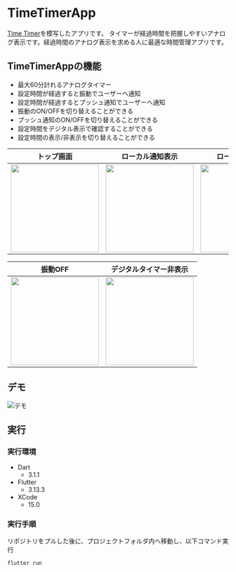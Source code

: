 # TimeTimerApp
[Time Timer](https://apps.apple.com/jp/app/time-timer/id332520417)を模写したアプリです。
タイマーが経過時間を把握しやすいアナログ表示です。経過時間のアナログ表示を求める人に最適な時間管理アプリです。

## TimeTimerAppの機能
- 最大60分計れるアナログタイマー
- 設定時間が経過すると振動でユーザーへ通知
- 設定時間が経過するとプッシュ通知でユーザーへ通知
- 振動のON/OFFを切り替えることができる
- プッシュ通知のON/OFFを切り替えることができる
- 設定時間をデジタル表示で確認することができる
- 設定時間の表示/非表示を切り替えることができる

|トップ画面|ローカル通知表示|ローカル通知OFF|
|--|--|--|
|<img src="https://github.com/sakku-14/time_timer_app/assets/65479630/cfee1a4e-282c-447c-986b-dc871db78029" width="200">|<img src="https://github.com/sakku-14/time_timer_app/assets/65479630/a71593bf-b1af-4833-ab02-69fae1da3c55" width="200">|<img src="https://github.com/sakku-14/time_timer_app/assets/65479630/1f09e973-bac2-4e95-b252-91878c212a57" width="200">|

|振動OFF|デジタルタイマー非表示|
|--|--|
|<img src="https://github.com/sakku-14/time_timer_app/assets/65479630/6e360dcb-a8f3-4472-941d-c3c5333cbd11" width="200">|<img src="https://github.com/sakku-14/time_timer_app/assets/65479630/574c1b73-d684-4d6a-a019-a9e09f381cef" width="200">|

## デモ
![デモ](https://github.com/sakku-14/time_timer_app/assets/65479630/a53a3d3a-4dab-4be1-95e6-596ce2f67940)

## 実行
### 実行環境
- Dart
  - 3.1.1
- Flutter
  - 3.13.3
- XCode
  - 15.0
### 実行手順
リポジトリをプルした後に、プロジェクトフォルダ内へ移動し、以下コマンド実行
```zsh
flutter run
```